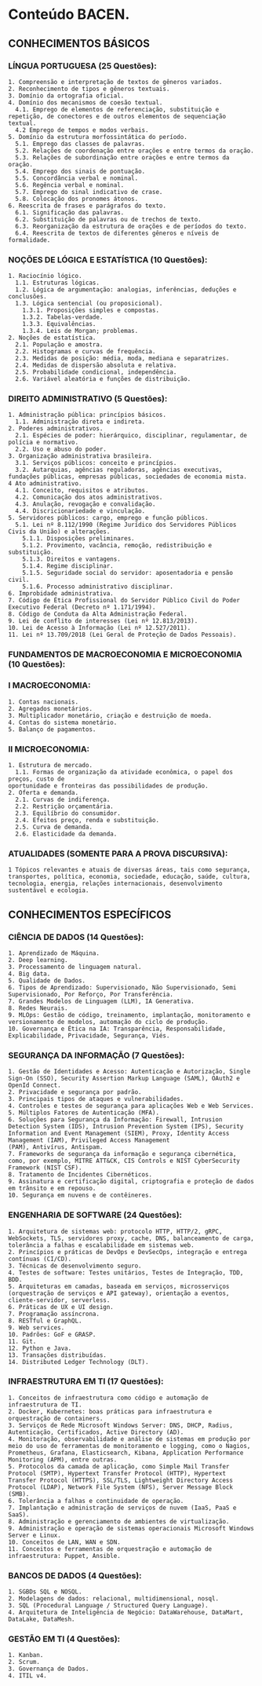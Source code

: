 # Conteúdo BACEN.
## CONHECIMENTOS BÁSICOS
  ### LÍNGUA PORTUGUESA (25 Questões):
    1. Compreensão e interpretação de textos de gêneros variados.
    2. Reconhecimento de tipos e gêneros textuais.
    3. Domínio da ortografia oficial.
    4. Domínio dos mecanismos de coesão textual.
      4.1. Emprego de elementos de referenciação, substituição e repetição, de conectores e de outros elementos de sequenciação textual.
      4.2 Emprego de tempos e modos verbais.
    5. Domínio da estrutura morfossintática do período.
      5.1. Emprego das classes de palavras.
      5.2. Relações de coordenação entre orações e entre termos da oração.
      5.3. Relações de subordinação entre orações e entre termos da oração.
      5.4. Emprego dos sinais de pontuação.
      5.5. Concordância verbal e nominal.
      5.6. Regência verbal e nominal.
      5.7. Emprego do sinal indicativo de crase.
      5.8. Colocação dos pronomes átonos.
    6. Reescrita de frases e parágrafos do texto.
      6.1. Significação das palavras.
      6.2. Substituição de palavras ou de trechos de texto.
      6.3. Reorganização da estrutura de orações e de períodos do texto.
      6.4. Reescrita de textos de diferentes gêneros e níveis de formalidade.
      
  ### NOÇÕES DE LÓGICA E ESTATÍSTICA (10 Questões):
    1. Raciocínio lógico.
      1.1. Estruturas lógicas.
      1.2. Lógica de argumentação: analogias, inferências, deduções e conclusões.
      1.3. Lógica sentencial (ou proposicional).
        1.3.1. Proposições simples e compostas.
        1.3.2. Tabelas-verdade.
        1.3.3. Equivalências.
        1.3.4. Leis de Morgan; problemas.
    2. Noções de estatística.
      2.1. População e amostra.
      2.2. Histogramas e curvas de frequência.
      2.3. Medidas de posição: média, moda, mediana e separatrizes.
      2.4. Medidas de dispersão absoluta e relativa.
      2.5. Probabilidade condicional, independência.
      2.6. Variável aleatória e funções de distribuição.
      
  ### DIREITO ADMINISTRATIVO (5 Questões):
    1. Administração pública: princípios básicos.
      1.1. Administração direta e indireta.
    2. Poderes administrativos.
      2.1. Espécies de poder: hierárquico, disciplinar, regulamentar, de polícia e normativo.
      2.2. Uso e abuso do poder.
    3. Organização administrativa brasileira.
      3.1. Serviços públicos: conceito e princípios.
      3.2. Autarquias, agências reguladoras, agências executivas, fundações públicas, empresas públicas, sociedades de economia mista.
    4 Ato administrativo. 
      4.1. Conceito, requisitos e atributos. 
      4.2. Comunicação dos atos administrativos.
      4.3. Anulação, revogação e convalidação. 
      4.4. Discricionariedade e vinculação.
    5. Servidores públicos: cargo, emprego e função públicos.
      5.1. Lei nº 8.112/1990 (Regime Jurídico dos Servidores Públicos Civis da União) e alterações.
        5.1.1. Disposições preliminares. 
        5.1.2. Provimento, vacância, remoção, redistribuição e substituição.
        5.1.3. Direitos e vantagens. 
        5.1.4. Regime disciplinar. 
        5.1.5. Seguridade social do servidor: aposentadoria e pensão civil.
        5.1.6. Processo administrativo disciplinar.
    6. Improbidade administrativa.
    7. Código de Ética Profissional do Servidor Público Civil do Poder Executivo Federal (Decreto nº 1.171/1994).
    8. Código de Conduta da Alta Administração Federal.
    9. Lei de conflito de interesses (Lei nº 12.813/2013).
    10. Lei de Acesso à Informação (Lei nº 12.527/2011).
    11. Lei nº 13.709/2018 (Lei Geral de Proteção de Dados Pessoais).
  ### FUNDAMENTOS DE MACROECONOMIA E MICROECONOMIA (10 Questões):
  ### I MACROECONOMIA:
    1. Contas nacionais.
    2. Agregados monetários.
    3. Multiplicador monetário, criação e destruição de moeda.
    4. Contas do sistema monetário.
    5. Balanço de pagamentos.
  ### II MICROECONOMIA:
    1. Estrutura de mercado.
      1.1. Formas de organização da atividade econômica, o papel dos preços, custo de
    oportunidade e fronteiras das possibilidades de produção.
    2. Oferta e demanda.
      2.1. Curvas de indiferença.
      2.2. Restrição orçamentária.
      2.3. Equilíbrio do consumidor.
      2.4. Efeitos preço, renda e substituição.
      2.5. Curva de demanda.
      2.6. Elasticidade da demanda.
  ### ATUALIDADES (SOMENTE PARA A PROVA DISCURSIVA):
    1 Tópicos relevantes e atuais de diversas áreas, tais como segurança, transportes, política, economia, sociedade, educação, saúde, cultura, tecnologia, energia, relações internacionais, desenvolvimento sustentável e ecologia.
## CONHECIMENTOS ESPECÍFICOS
  ### CIÊNCIA DE DADOS (14 Questões):
    1. Aprendizado de Máquina.
    2. Deep learning.
    3. Processamento de linguagem natural.
    4. Big data.
    5. Qualidade de Dados.
    6. Tipos de Aprendizado: Supervisionado, Não Supervisionado, Semi Supervisionado, Por Reforço, Por Transferência.
    7. Grandes Modelos de Linguagem (LLM), IA Generativa.
    8. Redes Neurais.
    9. MLOps: Gestão de código, treinamento, implantação, monitoramento e versionamento de modelos, automação do ciclo de produção.
    10. Governança e Ética na IA: Transparência, Responsabilidade, Explicabilidade, Privacidade, Segurança, Viés.
  ### SEGURANÇA DA INFORMAÇÃO (7 Questões):
    1. Gestão de Identidades e Acesso: Autenticação e Autorização, Single Sign-On (SSO), Security Assertion Markup Language (SAML), OAuth2 e OpenId Connect.
    2. Privacidade e segurança por padrão.
    3. Principais tipos de ataques e vulnerabilidades.
    4. Controles e testes de segurança para aplicações Web e Web Services.
    5. Múltiplos Fatores de Autenticação (MFA).
    6. Soluções para Segurança da Informação: Firewall, Intrusion Detection System (IDS), Intrusion Prevention System (IPS), Security Information and Event Management (SIEM), Proxy, Identity Access Management (IAM), Privileged Access Management
    (PAM), Antivírus, Antispam.
    7. Frameworks de segurança da informação e segurança cibernética, como, por exemplo, MITRE ATT&CK, CIS Controls e NIST CyberSecurity Framework (NIST CSF).
    8. Tratamento de Incidentes Cibernéticos.
    9. Assinatura e certificação digital, criptografia e proteção de dados em trânsito e em repouso.
    10. Segurança em nuvens e de contêineres.
  ### ENGENHARIA DE SOFTWARE (24 Questões):
    1. Arquitetura de sistemas web: protocolo HTTP, HTTP/2, gRPC, WebSockets, TLS, servidores proxy, cache, DNS, balanceamento de carga, tolerância a falhas e escalabilidade em sistemas web.
    2. Princípios e práticas de DevOps e DevSecOps, integração e entrega contínuas (CI/CD).
    3. Técnicas de desenvolvimento seguro.
    4. Testes de software: Testes unitários, Testes de Integração, TDD, BDD.
    5. Arquiteturas em camadas, baseada em serviços, microsserviços (orquestração de serviços e API gateway), orientação a eventos, cliente-servidor, serverless.
    6. Práticas de UX e UI design.
    7. Programação assíncrona.
    8. RESTful e GraphQL.
    9. Web services.
    10. Padrões: GoF e GRASP.
    11. Git.
    12. Python e Java.
    13. Transações distribuídas.
    14. Distributed Ledger Technology (DLT).
  ### INFRAESTRUTURA EM TI (17 Questões):
    1. Conceitos de infraestrutura como código e automação de infraestrutura de TI.
    2. Docker, Kubernetes: boas práticas para infraestrutura e orquestração de containers.
    3. Serviços de Rede Microsoft Windows Server: DNS, DHCP, Radius, Autenticação, Certificados, Active Directory (AD).
    4. Monitoração, observabilidade e análise de sistemas em produção por meio do uso de ferramentas de monitoramento e logging, como o Nagios, Prometheus, Grafana, Elasticsearch, Kibana, Application Performance Monitoring (APM), entre outras.
    5. Protocolos da camada de aplicação, como Simple Mail Transfer Protocol (SMTP), Hypertext Transfer Protocol (HTTP), Hypertext Transfer Protocol (HTTPS), SSL/TLS, Lightweight Directory Access Protocol (LDAP), Network File System (NFS), Server Message Block (SMB).
    6. Tolerância a falhas e continuidade de operação.
    7. Implantação e administração de serviços de nuvem (IaaS, PaaS e SaaS).
    8. Administração e gerenciamento de ambientes de virtualização.
    9. Administração e operação de sistemas operacionais Microsoft Windows Server e Linux.
    10. Conceitos de LAN, WAN e SDN.
    11. Conceitos e ferramentas de orquestração e automação de infraestrutura: Puppet, Ansible.
  ### BANCOS DE DADOS (4 Questões):
    1. SGBDs SQL e NOSQL.
    2. Modelagens de dados: relacional, multidimensional, nosql.
    3. SQL (Procedural Language / Structured Query Language).
    4. Arquitetura de Inteligência de Negócio: DataWarehouse, DataMart, DataLake, DataMesh.
  ### GESTÃO EM TI (4 Questões):
    1. Kanban.
    2. Scrum.
    3. Governança de Dados.
    4. ITIL v4.

